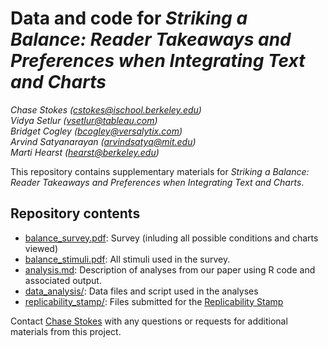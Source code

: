 # Data and code for _Striking a Balance: Reader Takeaways and Preferences when Integrating Text and Charts_

_Chase Stokes ([cstokes@ischool.berkeley.edu](mailto:cstokes@ischool.berkeley.edu))_<br>
_Vidya Setlur ([vsetlur@tableau.com](mailto:vsetlur@tableau.com))_<br>
_Bridget Cogley ([bcogley@versalytix.com](mailto:bcogley@versalytix.com))_<br>
_Arvind Satyanarayan ([arvindsatya@mit.edu](mailto:arvindsatya@mit.edu))_<br>
_Marti Hearst ([hearst@berkeley.edu](mailto:hearst@berkeley.edu))_<br>

This repository contains supplementary materials for _Striking a Balance: Reader Takeaways and Preferences when Integrating Text and Charts_.

## Repository contents

* [balance_survey.pdf](balance_survey.pdf): Survey (inluding all possible conditions and charts viewed)
* [balance_stimuli.pdf](balance_stimuli.pdf): All stimuli used in the survey.
* [analysis.md](analysis.md): Description of analyses from our paper using R code and associated output.
* [data_analysis/](data_analysis/): Data files and script used in the analyses
* [replicability_stamp/](replicability_stamp/): Files submitted for the [Replicability Stamp](http://www.replicabilitystamp.org/requirements.html)

Contact [Chase Stokes](mailto:cstokes@ischool.berkeley.edu) with any questions or requests for additional materials from this project.

